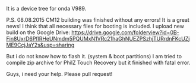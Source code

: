 It is a device tree for onda V989.

P.S. 08.08.2015 CM12 building was finished without any errors! It is a great news! 
I think that all necessary files for booting is included.
I upload new build on the Google Drive:
https://drive.google.com/folderview?id=0B-Fin8UxrD6PflRHeUNmdm5PQUMxN1VRc21haGhNUEZPSzhjTURrdnFKcUZjME9CcjJaY2s&usp=sharing
 
But i do not know how to flash it. (system & boot partitions)
I am tried to compile zip archive for PhilZ Touch Recovery but it finished with fatal error.

Guys, i need your help. Please pull request!
